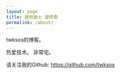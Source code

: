 ```yaml
---
layout: page
title: 居然居士 望终南
permalink: /about/
---
```


twksos的博客。

热爱技术。
非常宅。

请关注我的Github: https://github.com/twksos